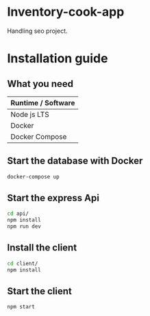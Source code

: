 # Inventory-cook-app

Handling seo project.

# Installation guide

## What you need

| Runtime / Software |
| ------------------ |
| Node js LTS        |
| Docker             |
| Docker Compose     |

## Start the database with Docker

```sh
docker-compose up
```

## Start the express Api

```sh
cd api/
npm install
npm run dev
```

## Install the client

```sh
cd client/
npm install
```

## Start the client

```sh
npm start
```
